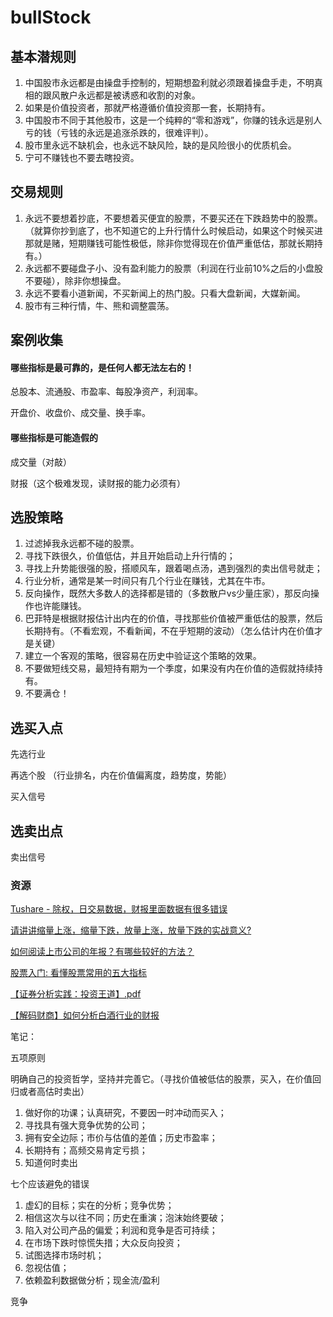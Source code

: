 # bullStock

## 基本潜规则

1. 中国股市永远都是由操盘手控制的，短期想盈利就必须跟着操盘手走，不明真相的跟风散户永远都是被诱惑和收割的对象。
2. 如果是价值投资者，那就严格遵循价值投资那一套，长期持有。
3. 中国股市不同于其他股市，这是一个纯粹的“零和游戏”，你赚的钱永远是别人亏的钱（亏钱的永远是追涨杀跌的，很难评判）。
4. 股市里永远不缺机会，也永远不缺风险，缺的是风险很小的优质机会。
5. 宁可不赚钱也不要去瞎投资。



## 交易规则

1. 永远不要想着抄底，不要想着买便宜的股票，不要买还在下跌趋势中的股票。（就算你抄到底了，也不知道它的上升行情什么时候启动，如果这个时候买进那就是赌，短期赚钱可能性极低，除非你觉得现在价值严重低估，那就长期持有。）
2. 永远都不要碰盘子小、没有盈利能力的股票（利润在行业前10%之后的小盘股不要碰），除非你想操盘。
3. 永远不要看小道新闻，不买新闻上的热门股。只看大盘新闻，大媒新闻。
4. 股市有三种行情，牛、熊和调整震荡。



## 案例收集



#### 哪些指标是最可靠的，是任何人都无法左右的！

总股本、流通股、市盈率、每股净资产，利润率。

开盘价、收盘价、成交量、换手率。

#### 哪些指标是可能造假的

成交量（对敲）

财报（这个极难发现，读财报的能力必须有）



## 选股策略

1. 过滤掉我永远都不碰的股票。
2. 寻找下跌很久，价值低估，并且开始启动上升行情的；
3. 寻找上升势能很强的股，搭顺风车，跟着喝点汤，遇到强烈的卖出信号就走；
4. 行业分析，通常是某一时间只有几个行业在赚钱，尤其在牛市。
5. 反向操作，既然大多数人的选择都是错的（多数散户vs少量庄家），那反向操作也许能赚钱。
6. 巴菲特是根据财报估计出内在的价值，寻找那些价值被严重低估的股票，然后长期持有。（不看宏观，不看新闻，不在乎短期的波动）（怎么估计内在价值才是关键）
7. 建立一个客观的策略，很容易在历史中验证这个策略的效果。
8. 不要做短线交易，最短持有期为一个季度，如果没有内在价值的造假就持续持有。
9. 不要满仓！



## 选买入点

先选行业

再选个股 （行业排名，内在价值偏离度，趋势度，势能）

买入信号



## 选卖出点

卖出信号



### 资源

[Tushare - 除权，日交易数据，财报里面数据有很多错误](http://tushare.org/index.html)

[请讲讲缩量上涨，缩量下跌，放量上涨，放量下跌的实战意义?](https://www.zhihu.com/question/34829371)

[如何阅读上市公司的年报？有哪些较好的方法？](https://www.zhihu.com/question/20163489)

[股票入门: 看懂股票常用的五大指标](https://www.youtube.com/watch?v=JnPFLPDrGe4)

[【证券分析实践：投资王道】.pdf](http://vdisk.weibo.com/s/cn-Qiq-SBHTH0)

[【解码财商】如何分析白酒行业的财报](https://www.youtube.com/watch?v=fvzZltgue_o)



笔记：

五项原则

明确自己的投资哲学，坚持并完善它。（寻找价值被低估的股票，买入，在价值回归或者高估时卖出）

1. 做好你的功课；认真研究，不要因一时冲动而买入；
2. 寻找具有强大竞争优势的公司；
3. 拥有安全边际；市价与估值的差值；历史市盈率；
4. 长期持有；高频交易肯定亏损；
5. 知道何时卖出



七个应该避免的错误

1. 虚幻的目标；实在的分析；竞争优势；
2. 相信这次与以往不同；历史在重演；泡沫始终要破；
3. 陷入对公司产品的偏爱；利润和竞争是否可持续；
4. 在市场下跌时惊慌失措；大众反向投资；
5. 试图选择市场时机；
6. 忽视估值；
7. 依赖盈利数据做分析；现金流/盈利



竞争









